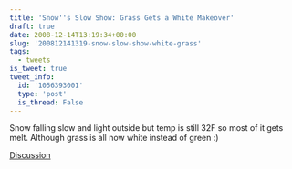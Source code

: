 ```yaml
---
title: 'Snow''s Slow Show: Grass Gets a White Makeover'
draft: true
date: 2008-12-14T13:19:34+00:00
slug: '200812141319-snow-slow-show-white-grass'
tags:
  - tweets
is_tweet: true
tweet_info:
  id: '1056393001'
  type: 'post'
  is_thread: False
---
```




Snow falling slow and light outside but temp is still 32F so most of it gets melt. Although grass is all now white instead of green :)

[Discussion](https://x.com/sytelus/status/1056393001)
